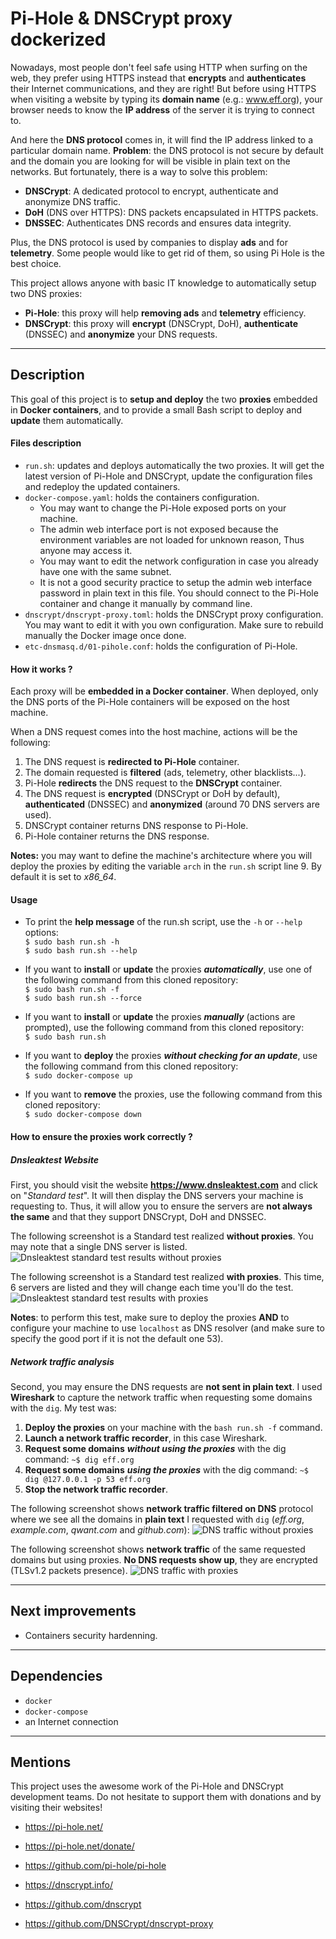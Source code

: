 # Pi-Hole & DNSCrypt proxy dockerized

Nowadays, most people don't feel safe using HTTP when surfing on the web, they prefer using HTTPS instead that **encrypts** and **authenticates** their Internet communications, and they are right! But before using HTTPS when visiting a website by typing its **domain name** (e.g.: www.eff.org), your browser needs to know the **IP address** of the server it is trying to connect to.

And here the **DNS protocol** comes in, it will find the IP address linked to a particular domain name. **Problem**:  the DNS protocol is not secure by default and the domain you are looking for will be visible in plain text on the networks. But fortunately, there is a way to solve this problem:
- **DNSCrypt**: A dedicated protocol to encrypt, authenticate and anonymize DNS traffic.
- **DoH** (DNS over HTTPS): DNS packets encapsulated in HTTPS packets.
- **DNSSEC**: Authenticates DNS records and ensures data integrity.

Plus, the DNS protocol is used by companies to display **ads** and for **telemetry**. Some people would like to get rid of them, so using Pi Hole is the best choice.

This project allows anyone with basic IT knowledge to automatically setup two DNS proxies:
- **Pi-Hole**: this proxy will help **removing ads** and **telemetry** efficiency.
- **DNSCrypt**: this proxy will **encrypt** (DNSCrypt, DoH), **authenticate** (DNSSEC) and **anonymize** your DNS requests.

---

## Description

This goal of this project is to **setup and deploy** the two **proxies** embedded in **Docker containers**, and to provide a small Bash script to deploy and **update** them automatically.

#### Files description

- `run.sh`: updates and deploys automatically the two proxies. It will get the latest version of Pi-Hole and DNSCrypt, update the configuration files and redeploy the updated containers.
- `docker-compose.yaml`: holds the containers configuration.
  - You may want to change the Pi-Hole exposed ports on your machine.
  - The admin web interface port is not exposed because the environment variables are not loaded for unknown reason, Thus anyone may access it.
  - You may want to edit the network configuration in case you already have one with the same subnet.
  - It is not a good security practice to setup the admin web interface password in plain text in this file. You should connect to the Pi-Hole container and change it manually by command line.
- `dnscrypt/dnscrypt-proxy.toml`: holds the DNSCrypt proxy configuration. You may want to edit it with you own configuration. Make sure to rebuild manually the Docker image once done.
- `etc-dnsmasq.d/01-pihole.conf`: holds the configuration of Pi-Hole.


#### How it works ?

Each proxy will be **embedded in a Docker container**. When deployed, only the DNS ports of the Pi-Hole containers will be exposed on the host machine.

When a DNS request comes into the host machine, actions will be the following:
1. The DNS request is **redirected to Pi-Hole** container.
2. The domain requested is **filtered** (ads, telemetry, other blacklists...).
3. Pi-Hole **redirects** the DNS request to the **DNSCrypt** container.
4. The DNS request is **encrypted** (DNSCrypt or DoH by default), **authenticated** (DNSSEC) and **anonymized** (around 70 DNS servers are used).
5. DNSCrypt container returns DNS response to Pi-Hole.
6. Pi-Hole container returns the DNS response.

**Notes:** you may want to define the machine's architecture where you will deploy the proxies by editing the variable `arch` in the `run.sh` script line 9. By default it is set to *x86_64*.


#### Usage

- To print the **help message** of the run.sh script, use the `-h` or `--help` options:   
`$ sudo bash run.sh -h`   
`$ sudo bash run.sh --help`

- If you want to **install** or **update** the proxies ***automatically***, use one of the following command from this cloned repository:  
`$ sudo bash run.sh -f`   
`$ sudo bash run.sh --force`

- If you want to **install** or **update** the proxies ***manually*** (actions are prompted), use the following command from this cloned repository:  
`$ sudo bash run.sh`

- If you want to **deploy** the proxies ***without checking for an update***, use the following command from this cloned repository:  
`$ sudo docker-compose up`

- If you want to **remove** the proxies, use the following command from this cloned repository:  
`$ sudo docker-compose down`


#### How to ensure the proxies work correctly ?

##### Dnsleaktest Website
First, you should visit the website **https://www.dnsleaktest.com** and click on "*Standard test*". It will then display the DNS servers your machine is requesting to. Thus, it will allow you to ensure the servers are **not always the same** and that they support DNSCrypt, DoH and DNSSEC.

The following screenshot is a Standard test realized **without proxies**. You may note that a single DNS server is listed.
![Dnsleaktest standard test results without proxies](./Screenshots/dnsleaktest_noproxy.png)

The following screenshot is a Standard test realized **with proxies**. This time, 6 servers are listed and they will change each time you'll do the test.
![Dnsleaktest standard test results with proxies](./Screenshots/dnsleaktest_proxy.png)

**Notes**: to perform this test, make sure to deploy the proxies **AND** to configure your machine to use `localhost` as DNS resolver (and make sure to specify the good port if it is not the default one 53).

##### Network traffic analysis
Second, you may ensure the DNS requests are **not sent in plain text**. I used **Wireshark** to capture the network traffic when requesting some domains with the `dig`. My test was:
1. **Deploy the proxies** on your machine with the `bash run.sh -f` command.
2. **Launch a network traffic recorder**, in this case Wireshark.
3. **Request some domains** ***without using the proxies*** with the dig command: `~$ dig eff.org`
4. **Request some domains** ***using the proxies*** with the dig command: `~$ dig @127.0.0.1 -p 53 eff.org`
5. **Stop the network traffic recorder**.

The following screenshot shows **network traffic filtered on DNS** protocol where we see all the domains in **plain text** I requested with `dig` (*eff.org*, *example.com*, *qwant.com* and *github.com*):
![DNS traffic without proxies](./Screenshots/dnstraffic_noproxy.png)

The following screenshot shows **network traffic** of the same requested domains but using proxies. **No DNS requests show up**, they are encrypted (TLSv1.2 packets presence).
![DNS traffic with proxies](./Screenshots/dnstraffic_proxy.png)

---

## Next improvements

- Containers security hardenning.

---

## Dependencies

- `docker`
- `docker-compose`
- an Internet connection

---

## Mentions
This project uses the awesome work of the Pi-Hole and DNSCrypt development teams. Do not hesitate to support them with donations and by visiting their websites!
- https://pi-hole.net/
- https://pi-hole.net/donate/
- https://github.com/pi-hole/pi-hole


- https://dnscrypt.info/
- https://github.com/dnscrypt
- https://github.com/DNSCrypt/dnscrypt-proxy
